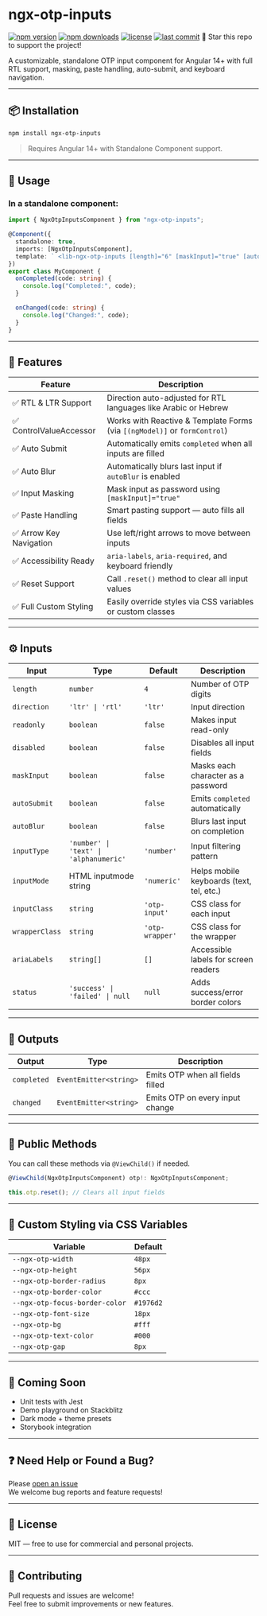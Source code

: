 # ngx-otp-inputs

[![npm version](https://img.shields.io/npm/v/ngx-otp-inputs.svg)](https://www.npmjs.com/package/ngx-otp-inputs)
[![npm downloads](https://img.shields.io/npm/dm/ngx-otp-inputs.svg)](https://www.npmjs.com/package/ngx-otp-inputs)
[![license](https://img.shields.io/github/license/magdy-abas/ngx-otp-inputs)](LICENSE)
[![last commit](https://img.shields.io/github/last-commit/magdy-abas/ngx-otp-inputs)](https://github.com/magdy-abas/ngx-otp-inputs/commits/master)
🌟 Star this repo to support the project!

A customizable, standalone OTP input component for Angular 14+ with full RTL support, masking, paste handling, auto-submit, and keyboard navigation.

---

## 📦 Installation

```bash
npm install ngx-otp-inputs
```

> Requires Angular 14+ with Standalone Component support.

---

## 🚀 Usage

### In a standalone component:

```ts
import { NgxOtpInputsComponent } from "ngx-otp-inputs";

@Component({
  standalone: true,
  imports: [NgxOtpInputsComponent],
  template: ` <lib-ngx-otp-inputs [length]="6" [maskInput]="true" [autoSubmit]="true" [direction]="'ltr'" (completed)="onCompleted($event)" (changed)="onChanged($event)" /> `,
})
export class MyComponent {
  onCompleted(code: string) {
    console.log("Completed:", code);
  }

  onChanged(code: string) {
    console.log("Changed:", code);
  }
}
```

---

## 🎯 Features

| Feature                 | Description                                                               |
| ----------------------- | ------------------------------------------------------------------------- |
| ✅ RTL & LTR Support    | Direction auto-adjusted for RTL languages like Arabic or Hebrew           |
| ✅ ControlValueAccessor | Works with Reactive & Template Forms (via `[(ngModel)]` or `formControl`) |
| ✅ Auto Submit          | Automatically emits `completed` when all inputs are filled                |
| ✅ Auto Blur            | Automatically blurs last input if `autoBlur` is enabled                   |
| ✅ Input Masking        | Mask input as password using `[maskInput]="true"`                         |
| ✅ Paste Handling       | Smart pasting support — auto fills all fields                             |
| ✅ Arrow Key Navigation | Use left/right arrows to move between inputs                              |
| ✅ Accessibility Ready  | `aria-labels`, `aria-required`, and keyboard friendly                     |
| ✅ Reset Support        | Call `.reset()` method to clear all input values                          |
| ✅ Full Custom Styling  | Easily override styles via CSS variables or custom classes                |

---

## ⚙️ Inputs

| Input          | Type                                   | Default         | Description                              |
| -------------- | -------------------------------------- | --------------- | ---------------------------------------- |
| `length`       | `number`                               | `4`             | Number of OTP digits                     |
| `direction`    | `'ltr' \| 'rtl'`                       | `'ltr'`         | Input direction                          |
| `readonly`     | `boolean`                              | `false`         | Makes input read-only                    |
| `disabled`     | `boolean`                              | `false`         | Disables all input fields                |
| `maskInput`    | `boolean`                              | `false`         | Masks each character as a password       |
| `autoSubmit`   | `boolean`                              | `false`         | Emits `completed` automatically          |
| `autoBlur`     | `boolean`                              | `false`         | Blurs last input on completion           |
| `inputType`    | `'number' \| 'text' \| 'alphanumeric'` | `'number'`      | Input filtering pattern                  |
| `inputMode`    | HTML inputmode string                  | `'numeric'`     | Helps mobile keyboards (text, tel, etc.) |
| `inputClass`   | `string`                               | `'otp-input'`   | CSS class for each input                 |
| `wrapperClass` | `string`                               | `'otp-wrapper'` | CSS class for the wrapper                |
| `ariaLabels`   | `string[]`                             | `[]`            | Accessible labels for screen readers     |
| `status`       | `'success' \| 'failed' \| null`        | `null`          | Adds success/error border colors         |

---

## 🔄 Outputs

| Output      | Type                   | Description                      |
| ----------- | ---------------------- | -------------------------------- |
| `completed` | `EventEmitter<string>` | Emits OTP when all fields filled |
| `changed`   | `EventEmitter<string>` | Emits OTP on every input change  |

---

## 🔧 Public Methods

You can call these methods via `@ViewChild()` if needed.

```ts
@ViewChild(NgxOtpInputsComponent) otp!: NgxOtpInputsComponent;

this.otp.reset(); // Clears all input fields
```

---

## 🎨 Custom Styling via CSS Variables

| Variable                       | Default   |
| ------------------------------ | --------- |
| `--ngx-otp-width`              | `48px`    |
| `--ngx-otp-height`             | `56px`    |
| `--ngx-otp-border-radius`      | `8px`     |
| `--ngx-otp-border-color`       | `#ccc`    |
| `--ngx-otp-focus-border-color` | `#1976d2` |
| `--ngx-otp-font-size`          | `18px`    |
| `--ngx-otp-bg`                 | `#fff`    |
| `--ngx-otp-text-color`         | `#000`    |
| `--ngx-otp-gap`                | `8px`     |

---

## 🧪 Coming Soon

- Unit tests with Jest
- Demo playground on Stackblitz
- Dark mode + theme presets
- Storybook integration

---

## ❓ Need Help or Found a Bug?

Please [open an issue](https://github.com/magdy-abas/ngx-otp-inputs/issues)  
We welcome bug reports and feature requests!

---

## 📄 License

MIT — free to use for commercial and personal projects.

---

## 🤝 Contributing

Pull requests and issues are welcome!  
Feel free to submit improvements or new features.
